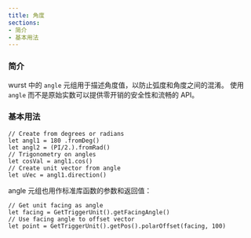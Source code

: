 ```yaml
---
title: 角度
sections:
- 简介
- 基本用法
---
```



### 简介

wurst 中的 `angle` 元组用于描述角度值，以防止弧度和角度之间的混淆。
使用 `angle` 而不是原始实数可以提供零开销的安全性和流畅的 API。

### 基本用法

```wurst
// Create from degrees or radians
let angl1 = 180 .fromDeg()
let angl2 = (PI/2.).fromRad()
// Trigonometry on angles
let cosVal = angl1.cos()
// Create unit vector from angle
let uVec = angl1.direction()
```

angle 元组也用作标准库函数的参数和返回值：

```wurst
// Get unit facing as angle
let facing = GetTriggerUnit().getFacingAngle()
// Use facing angle to offset vector
let point = GetTriggerUnit().getPos().polarOffset(facing, 100)
```